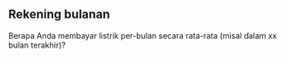 ## Rekening bulanan

Berapa Anda membayar listrik per-bulan secara rata-rata (misal dalam xx bulan terakhir)?
